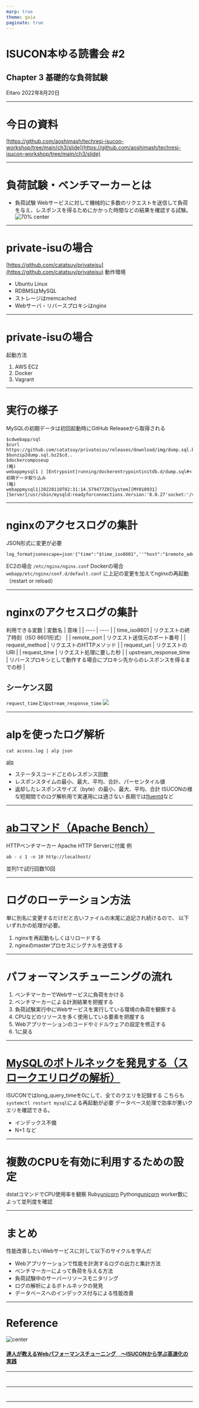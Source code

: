 ```yaml
---
marp: true
theme: gaia
paginate: true
---
```


# ISUCON本ゆる読書会 #2
## Chapter 3 基礎的な負荷試験

Eitaro
2022年8月20日

---
# 今日の資料
[https://github.com/aoshimash/techresi-isucon-workshop/tree/main/ch3/slide](https://github.com/aoshimash/techresi-isucon-workshop/tree/main/ch3/slide)

---
# 負荷試験・ベンチマーカーとは
- 負荷試験
Webサービスに対して機械的に多数のリクエストを送信して負荷を与え、レスポンスを得るためにかかった時間などの結果を確認する試験。
![70% center](./figs/tuningCycle.png)

---
# private-isuの場合
[https://github.com/catatsuy/privateisu](https://github.com/catatsuy/privateisu)
動作環境
- Ubuntu Linux
- RDBMSはMySQL
- ストレージはmemcached
- Webサーバ・リバースプロキシはnginx
---
# private-isuの場合
起動方法
1. AWS EC2
2. Docker
3. Vagrant
---
# 実行の様子
MySQLの初期データは初回起動時にGitHub Releaseから取得される
```
$cdwebapp/sql
$curl https://github.com/catatsuy/privateisu/releases/download/img/dump.sql.bz2
$bunzip2dump.sql.bz2$cd..
$dockercomposeup
(略)
webappmysql1 | [Entrypoint]running/dockerentrypointinitdb.d/dump.sql#<初期データ取り込み
(略)
webappmysql1|20220110T02:31:14.579477Z0[System][MY010931][Server]/usr/sbin/mysqld:readyforconnections.Version:'8.0.27'socket:'/var/lib/mysql/mysql.sock'port:3306MySQLCommunityServerGPL.
```
---
# nginxのアクセスログの集計
JSON形式に変更が必要
```
log_formatjsonescape=json'{"time":"$time_iso8601",''"host":"$remote_addr",''"port":$remote_port,''"method":"$request_method",''"uri":"$request_uri",''"status":"$status",''"body_bytes":$body_bytes_sent,''"referer":"$http_referer",''"ua":"$http_user_agent",''"request_time":"$request_time",''"response_time":"$upstream_response_time"}';access_log/var/log/nginx/access.logjson;
```
EC2の場合
`/etc/nginx/nginx.conf`
Dockerの場合
`webapp/etc/nginx/conf.d/default.conf`
に上記の変更を加えてnginxの再起動（restart or reload）

---
# nginxのアクセスログの集計
利用できる変数
| 変数名 | 意味 |
| ---- | ---- | 
| time_iso8601 | リクエストの終了時刻（ISO 8601形式） | 
| remote_port | リクエスト送信元のポート番号 | 
| request_method | リクエストのHTTPメソッド |
| request_uri | リクエストのURI | 
| request_time | リクエスト処理に要した秒 | 
| upstream_response_time | リバースプロキシとして動作する場合にプロキシ先からのレスポンスを得るまでの秒 | 

## シーケンス図
`request_time`と`Upstream_response_time`
![](./figs/requesttime_upstreamresponsetime.png)

---
# alpを使ったログ解析
```
cat access.log | alp json
```
[alp](https://github.com/tkuchiki/alp)
- ステータスコードごとのレスポンス回数
- レスポンスタイムの最小、最大、平均、合計、パーセンタイル値
- 返却したレスポンスサイズ（byte）の最小、最大、平均、合計
ISUCONの様な短期間でのログ解析用で実運用には適さない
長期では[fluentd](https://www.fluentd.org/)など
---
# [abコマンド（Apache Bench）](https://httpd.apache.org/docs/2.4/programs/ab.html)
HTTPベンチマーカー
Apache HTTP Serverに付属
例
```
ab - c 1 -n 10 http://localhost/
```
並列1で試行回数10回

---
# ログのローテーション方法
単に別名に変更するだけだと古いファイルの末尾に追記され続けるので、
以下いずれかの処理が必要。
1. nginxを再起動もしくはリロードする
2. nginxのmasterプロセスにシグナルを送信する

---
# パフォーマンスチューニングの流れ
1. ベンチマーカーでWebサービスに負荷をかける
2. ベンチマーカーによる計測結果を把握する
3. 負荷試験実行中にWebサービスを実行している環境の負荷を観察する
4. CPUなどのリソースを多く使用している要素を把握する
5. Webアプリケーションのコードやミドルウェアの設定を修正する
6. 1に戻る

---
# [MySQLのボトルネックを発見する（スロークエリログの解析）](https://dev.mysql.com/doc/refman/8.0/en/slow-query-log.html)
ISUCONではlong_query_timeを0にして、全てのクエリを記録する
こちらも```systemctl restart mysql```による再起動が必要
データベース処理で効率が悪いクエリを確認できる。
- インデックス不備
- N+1
など
---
# 複数のCPUを有効に利用するための設定
dstatコマンドでCPU使用率を観察
Ruby[unicorn](https://rubygems.org/gems/unicorn)
Python[gunicorn](https://gunicorn.org/)
worker数によって並列度を確認

---
# まとめ
性能改善したいWebサービスに対して以下のサイクルを学んだ
- Webアプリケーションで性能を計測するログの出力と集計方法
- ベンチマーカーによって負荷を与える方法
- 負荷試験中のサーバーリソースモニタリング
- ログの解析によるボトルネックの発見
- データベースへのインデックス付与による性能改善

---
# Reference
![center](./figs/ISUCON_BookCover.jpg)
#### [達人が教えるWebパフォーマンスチューニング　〜ISUCONから学ぶ高速化の実践](https://amzn.to/3A3cZI8)
---
#

---
#

---
